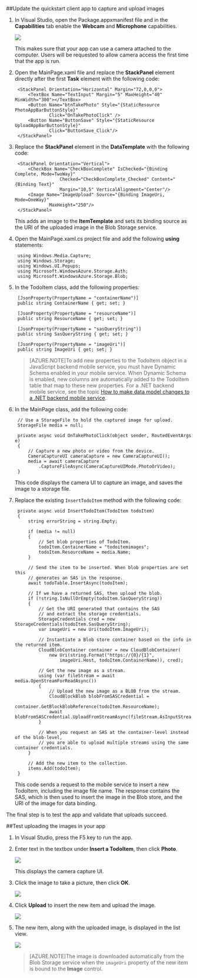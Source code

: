##<a name="add-select-images"></a>Update the quickstart client app to capture and upload images

1. In Visual Studio, open the Package.appxmanifest file and in the **Capabilities** tab enable the **Webcam** and **Microphone** capabilities.

   	![](./media/mobile-services-windows-store-dotnet-upload-to-blob-storage/mobile-app-manifest-camera.png)
 
   	This makes sure that your app can use a camera attached to the computer. Users will be requested to allow camera access the first time that the app is run.

2. Open the MainPage.xaml file and replace the **StackPanel** element directly after the first **Task** element with the following code:

        <StackPanel Orientation="Horizontal" Margin="72,0,0,0">
            <TextBox Name="TextInput" Margin="5" MaxHeight="40" MinWidth="300"></TextBox>
            <Button Name="btnTakePhoto" Style="{StaticResource PhotoAppBarButtonStyle}"
                    Click="OnTakePhotoClick" />
            <Button Name="ButtonSave" Style="{StaticResource UploadAppBarButtonStyle}" 
                    Click="ButtonSave_Click"/>
        </StackPanel>

3. Replace the **StackPanel** element in the **DataTemplate** with the following code:

        <StackPanel Orientation="Vertical">
            <CheckBox Name="CheckBoxComplete" IsChecked="{Binding Complete, Mode=TwoWay}" 
                        Checked="CheckBoxComplete_Checked" Content="{Binding Text}" 
                        Margin="10,5" VerticalAlignment="Center"/>
            <Image Name="ImageUpload" Source="{Binding ImageUri, Mode=OneWay}"
                    MaxHeight="250"/>
        </StackPanel> 

   	This adds an image to the **ItemTemplate** and sets its binding source as the URI of the uploaded image in the Blob Storage service.

4. Open the MainPage.xaml.cs project file and add the following **using** statements:
	
		using Windows.Media.Capture;
		using Windows.Storage;
		using Windows.UI.Popups;
		using Microsoft.WindowsAzure.Storage.Auth;
		using Microsoft.WindowsAzure.Storage.Blob;
    
5. In the TodoItem class, add the following properties:

        [JsonProperty(PropertyName = "containerName")]
        public string ContainerName { get; set; }
		
        [JsonProperty(PropertyName = "resourceName")]
        public string ResourceName { get; set; }
		
        [JsonProperty(PropertyName = "sasQueryString")]
        public string SasQueryString { get; set; }
		
        [JsonProperty(PropertyName = "imageUri")]
        public string ImageUri { get; set; } 

   	>[AZURE.NOTE]To add new properties to the TodoItem object in a JavaScript backend mobile service, you must have Dynamic Schema enabled in your mobile service. When Dynamic Schema is enabled, new columns are automatically added to the TodoItem table that map to these new properties. For a .NET backend mobile service, see the topic [How to make data model changes to a .NET backend mobile service](/documentation/articles/mobile-services/mobile-services-dotnet-backend-how-to-use-code-first-migrations.md).

6. In the MainPage class, add the following code:

        // Use a StorageFile to hold the captured image for upload.
        StorageFile media = null;
		
		private async void OnTakePhotoClick(object sender, RoutedEventArgs e)
		{
			// Capture a new photo or video from the device.
			CameraCaptureUI cameraCapture = new CameraCaptureUI();
			media = await cameraCapture
				.CaptureFileAsync(CameraCaptureUIMode.PhotoOrVideo);
        }

  	This code displays the camera UI to capture an image, and saves the image to a storage file.

7. Replace the existing `InsertTodoItem` method with the following code:
 
        private async void InsertTodoItem(TodoItem todoItem)
        {
            string errorString = string.Empty;
			
            if (media != null)
            {
                // Set blob properties of TodoItem.
                todoItem.ContainerName = "todoitemimages";
                todoItem.ResourceName = media.Name;
            }
			
            // Send the item to be inserted. When blob properties are set this
            // generates an SAS in the response.
            await todoTable.InsertAsync(todoItem);
			
            // If we have a returned SAS, then upload the blob.
            if (!string.IsNullOrEmpty(todoItem.SasQueryString))
            {
                // Get the URI generated that contains the SAS 
                // and extract the storage credentials.
                StorageCredentials cred = new StorageCredentials(todoItem.SasQueryString);
                var imageUri = new Uri(todoItem.ImageUri);
				
                // Instantiate a Blob store container based on the info in the returned item.
                CloudBlobContainer container = new CloudBlobContainer(
                    new Uri(string.Format("https://{0}/{1}",
                        imageUri.Host, todoItem.ContainerName)), cred);

                // Get the new image as a stream.
                using (var fileStream = await media.OpenStreamForReadAsync())
                {                   					
                    // Upload the new image as a BLOB from the stream.
                    CloudBlockBlob blobFromSASCredential =
                        container.GetBlockBlobReference(todoItem.ResourceName);
                    await blobFromSASCredential.UploadFromStreamAsync(fileStream.AsInputStream());
                }
				
				// When you request an SAS at the container-level instead of the blob-level,
				// you are able to upload multiple streams using the same container credentials.
            }
			
            // Add the new item to the collection.
            items.Add(todoItem);
        }

	This code sends a request to the mobile service to insert a new TodoItem, including the image file name. The response contains the SAS, which is then used to insert the image in the Blob store, and the URI of the image for data binding.

The final step is to test the app and validate that uploads succeed.
		
##<a name="test"></a>Test uploading the images in your app

1. In Visual Studio, press the F5 key to run the app.

2. Enter text in the textbox under **Insert a TodoItem**, then click **Photo**.

   	![](./media/mobile-services-windows-store-dotnet-upload-to-blob-storage/mobile-quickstart-blob-appbar.png)

  	This displays the camera capture UI. 

3. Click the image to take a picture, then click **OK**.
  
   	![](./media/mobile-services-windows-store-dotnet-upload-to-blob-storage/mobile-quickstart-blob-camera.png)

4. Click **Upload** to insert the new item and upload the image.

	![](./media/mobile-services-windows-store-dotnet-upload-to-blob-storage/mobile-quickstart-blob-appbar2.png)

5. The new item, along with the uploaded image, is displayed in the list view.

	![](./media/mobile-services-windows-store-dotnet-upload-to-blob-storage/mobile-quickstart-blob-ie.png)

   	>[AZURE.NOTE]The image is downloaded automatically from the Blob Storage service when the <code>imageUri</code> property of the new item is bound to the <strong>Image</strong> control.

